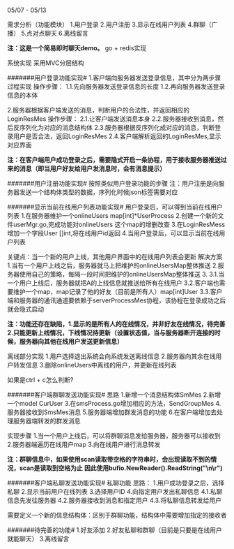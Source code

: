 05/07 - 05/13

需求分析（功能模块）
1.用户登录
2.用户注册
3.显示在线用户列表
4.群聊（广播）
5.点对点聊天
6.离线留言

**注：这是一个简易即时聊天demo。**
go + redis实现

系统实现
采用MVC分层结构


#######用户登录功能实现#
1.客户端向服务器发送登录信息，其中分为两步骤过程实现
操作步骤：
1.1.先向服务器发送登录信息的长度
1.2.再向服务器发送登录信息的本体

2.服务器根据客户端发送的消息，判断用户的合法性，并返回相应的LoginResMes
操作步骤：
2.1.让客户端发送消息本身
2.2.服务器接收到消息，然后反序列化为对应的消息结构体
2.3.服务器根据反序列化成对应的消息，判断登录用户是否合法，返回LoginResMes
2.4.客户端解析返回的LoginResMes,显示对应界面

**注：在客户端用户成功登录之后，需要隐式开启一条协程，用于接收服务器推送过来的消息（即当用户好友给用户发消息时，会有消息提示）**


#######用户注册功能实现#
按照类似用户登录功能的步骤
注：用户注册是向服务器发送一个结构体类型的数据，序列化时候json标签需要对应


#######显示当前在线用户列表功能实现#
用户登录后，可以得到当前在线用户列表
1.在服务器维护一个onlineUsers map[int]*UserProcess
2.创建一个新的文件userMgr.go,完成功能对onlineUsers 这个map的增删改查
3.在LoginResMess 增加一个字段User []int,将在线用户id返回
4.当用户登录后，可以显示当前在线用户列表

关键点：当一个新的用户上线，其他用户界面中的在线用户列表会更新
解决方案
1.当有一个用户上线之后，服务器就马上把维护的onlineUsersMap整体推送
2.服务器使用自己的策略，每隔一段时间把维护的onlineUsersMap整体推送
3.
3.1.当一个用户上线后，服务器就把A的上线信息就推送给所有在线用户
3.2.客户端也需要维护一个map，map记录了他的好友（目前是所有人）map[int]User
3.3.客户端和服务器的通讯通道要依赖于serverProcessMes协程，该协程在登录成功之后就会隐式启动

**注：功能还存在缺陷，1.显示的是所有人的在线情况，并非好友在线情况，待完善
                      2.只能更新上线情况，下线情况待更新（设置状态值，当与服务器断开连接的时候，服务器向其他在线用户发送更新信息）**


离线部分实现
1.用户选择退出系统会向系统发送离线信息
2.服务器向其余在线用户转发信息
3.删除onlineUsers中离线的用户，并更新在线列表

如果是ctrl + c怎么判断?

#######客户端群聊发送功能实现#
思路
1.新增一个消息结构体SmMes
2.新增一个model CurUser
3.在smsProcess.go增加相应的方法，SendGroupMes
4.服务器接收到SmsMes消息
5.服务器端增加群发消息的功能
6.在客户端增加去处理服务器端转发的群发消息


实现步骤
1.当一个用户上线后，可以将群聊消息发给服务器，服务器可以接收到
2.服务器端遍历在线用户map
3.向在线用户进行消息转发


**注：群聊信息中，如果使用scan读取带空格的字符串时，会出现读取不到的情况，scan是读取到空格为止**
**因此使用bufio.NewReader().ReadString("\n\r")**


#######客户端私聊发送功能实现#
私聊功能
思路：
1.用户成功登录之后，选择私聊
2.显示当前用户在线列表
3.选择用户ID
4.向指定用户发出私聊信息
  4.1.私聊信息先发往服务器
  4.2.服务器接收到消息和指定用户
  4.3.将私聊信息转发给用户

需要定义一个新的信息结构体：区别于群聊功能，结构体中需要增加指定的接收者


#######待完善的功能#
1.好友添加
2.好友私聊和群聊（目前是只要是在线用户就能聊天）
3.离线留言



















